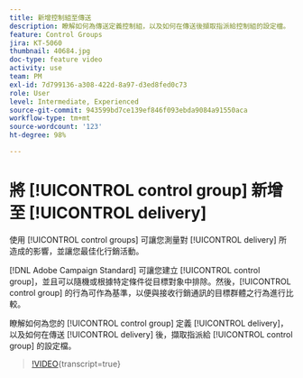 ```yaml
---
title: 新增控制組至傳送
description: 瞭解如何為傳送定義控制組，以及如何在傳送後擷取指派給控制組的設定檔。
feature: Control Groups
jira: KT-5060
thumbnail: 40684.jpg
doc-type: feature video
activity: use
team: PM
exl-id: 7d799136-a308-422d-8a97-d3ed8fed0c73
role: User
level: Intermediate, Experienced
source-git-commit: 943599bd7ce139ef846f093ebda9084a91550aca
workflow-type: tm+mt
source-wordcount: '123'
ht-degree: 98%

---
```


# 將 [!UICONTROL control group] 新增至 [!UICONTROL delivery]

使用 [!UICONTROL control groups] 可讓您測量對 [!UICONTROL delivery] 所造成的影響，並讓您最佳化行銷活動。

[!DNL Adobe Campaign Standard] 可讓您建立 [!UICONTROL control group]，並且可以隨機或根據特定條件從目標對象中排除。然後，[!UICONTROL control group] 的行為可作為基準，以便與接收行銷通訊的目標群體之行為進行比較。

瞭解如何為您的 [!UICONTROL control group] 定義 [!UICONTROL delivery]，以及如何在傳送 [!UICONTROL delivery] 後，擷取指派給 [!UICONTROL control group] 的設定檔。

>[!VIDEO](https://video.tv.adobe.com/v/40684?learn=on){transcript=true}
